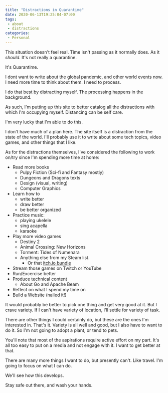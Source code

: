 ```yaml
---
title: "Distractions in Quarantime"
date: 2020-06-13T19:25:04-07:00
tags:
 - about
 - distractions 
categories:
 - Personal
---
```


This situation doesn't feel real. Time isn't passing as it normally does. As it *should*.
It's not really a quarantine.

It's Quarantime.

<!--more-->

I dont want to write about the global pandemic, and other world events now. I need more time to think about them. I need to process. 

I do that best by distracting myself. The processing happens in the background.

As such, I'm putting up this site to better catalog all the distractions
with which I'm occupying myself. Distancing can be self care.

I'm very lucky that I'm able to do this.

I don't have much of a plan here. The site itself is a distraction from the
state of the world. I'll probably use it to write about some tech topics, video
games, and other things that I like. 

As for the distractions themselves, I've considered the following to 
work on/try since I'm spending more time at home:

* Read more books
    * Pulpy Fiction (Sci-fi and Fantasy mostly)
    * Dungeons and Dragons texts
    * Design (visual, writing)
    * Computer Graphics
* Learn how to 
    * write better
    * draw better
    * be better organized
* Practice music:
    * playing ukelele
    * sing acapella
    * karaoke
* Play more video games
    * Destiny 2
    * Animal Crossing: New Horizons
    * Torment: Tides of Numenara
    * Anything else from my Steam list.
       * Or that [itch.io bundle](https://itch.io/b/520/bundle-for-racial-justice-and-equality)
* Stream those games on Twitch or YouTube
* Run/Excercise better
* Produce technical content
    * About Go and Apache Beam
* Reflect on what I spend my time on
* Build a Website (nailed it!)

It would probably be better to pick one thing and get very good at it.
But I crave variety. If I can't have variety of location, I'll
settle for variety of task. 

There are other things I could certainly do, but these are the ones
I'm interested in. That's it. Variety is all well and good, but I also have to want
to do it. So I'm not going to adopt a plant, or tend to pets.

You'll note that most of the aspirations require active effort on my
part. It's all too easy to put on a media and not engage with it.
I want to get better at that.

There are many more things I want to do, but presently can't. Like travel. 
I'm going to focus on what I can do.

We'll see how this develops.

Stay safe out there, and wash your hands.

